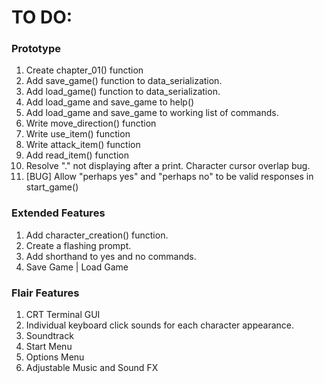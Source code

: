 # TO DO:

### Prototype
1. Create chapter_01() function
2. Add save_game() function to data_serialization.
3. Add load_game() function to data_serialization.
4. Add load_game and save_game to help()
5. Add load_game and save_game to working list of commands.
6. Write move_direction() function
7. Write use_item() function
8. Write attack_item() function
9. Add read_item() function
10. Resolve "." not displaying after a print. Character cursor overlap bug.
11. [BUG] Allow "perhaps yes" and "perhaps no" to be valid responses in start_game()

### Extended Features
1. Add character_creation() function.
2. Create a flashing prompt.
3. Add shorthand to yes and no commands.
4. Save Game | Load Game

### Flair Features
1. CRT Terminal GUI
2. Individual keyboard click sounds for each character appearance.
3. Soundtrack
4. Start Menu
5. Options Menu
6. Adjustable Music and Sound FX